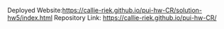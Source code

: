 Deployed Website:https://callie-riek.github.io/pui-hw-CR/solution-hw5/index.html
Repository Link: https://callie-riek.github.io/pui-hw-CR/